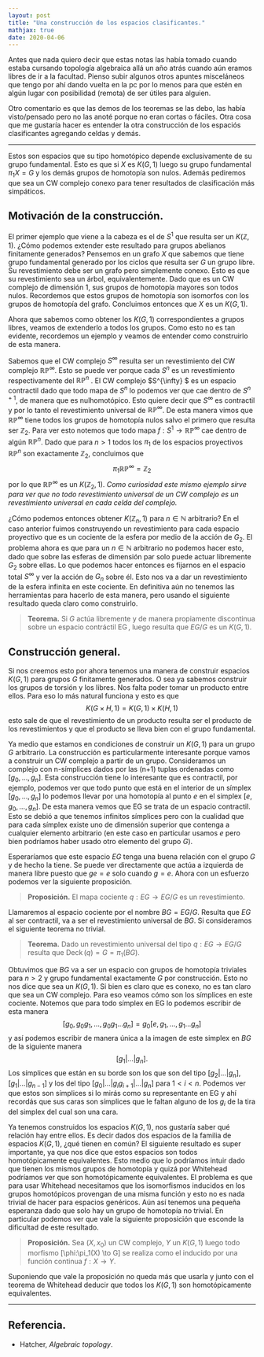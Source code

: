 ```yaml
---
layout: post
title: "Una construcción de los espacios clasificantes."
mathjax: true
date: 2020-04-06
---
```


Antes que nada quiero decir que estas notas las había tomado cuando estaba cursando topología algebraica allá un año atrás cuando aún eramos libres de ir a la facultad. Pienso subir algunos otros apuntes misceláneos que tengo por ahí dando vuelta en la pc por lo menos para que estén en algún lugar con posibilidad (remota) de ser útiles para alguien.

Otro comentario es que las demos de los teoremas se las debo, las había visto/pensado pero no las anoté porque no eran cortas o fáciles. Otra cosa que me gustaría hacer es entender la otra construcción de los espaciós clasificantes agregando celdas y demás.

------------------------------
Estos son espacios que su tipo homotópico depende exclusivamente de su grupo fundamental. Esto es que si $X$ es $K(G,1)$ luego su grupo fundamental $\pi_1 X=G$ y los demás grupos de homotopía son nulos. Además pediremos que sea un CW complejo conexo para tener resultados de clasificación más simpáticos.

## Motivación de la construcción.

El primer ejemplo que viene a la cabeza es el de $S^1$ que resulta ser un $K(\mathbb Z,1)$. ¿Cómo podemos extender este resultado para grupos abelianos finitamente generados? Pensemos en un grafo $X$ que sabemos que tiene grupo fundamental generado por los ciclos que resulta ser $G$ un grupo libre. Su revestimiento debe ser un grafo pero simplemente conexo. Esto es que su revestimiento sea un árbol, equivalentemente. Dado que es un CW complejo de dimensión 1, sus grupos de homotopía mayores son todos nulos. Recordemos que estos grupos de homotopía son isomorfos con los grupos de homotopía del grafo. Concluimos entonces que $X$ es un $K(G,1)$.

Ahora que sabemos como obtener los $K(G,1)$ correspondientes a grupos libres, veamos de extenderlo a todos los grupos. Como esto no es tan evidente, recordemos un ejemplo y veamos de entender como construirlo de esta manera.

Sabemos que el CW complejo $S^{\infty}$ resulta ser un revestimiento del CW complejo $\mathbb{RP}^{\infty}$. Esto se puede ver porque cada $S^n$ es un revestimiento respectivamente del $\mathbb{RP}^n$ . El CW complejo $S^{\infty} $ es un espacio contractil dado que todo mapa de $S^n$ lo podemos ver que cae dentro de $S^{n+1}$, de manera que es nulhomotópico. Esto quiere decir que $S^{\infty}$ es contractil y por lo tanto el revestimiento universal de $\mathbb{RP}^{\infty}$. De esta manera vimos que $\mathbb{RP}^{\infty}$ tiene todos los grupos de homotopía nulos salvo el primero que resulta ser $\mathbb Z_2$. Para ver esto notemos que todo mapa $f:S^1 \to \mathbb{RP}^{\infty}$ cae dentro de algún $\mathbb{RP}^n$. Dado que para $n>1$ todos los $\pi_1$ de los espacios proyectivos $\mathbb{RP}^n$ son exactamente $\mathbb Z_2$, concluimos que 
$$\pi_1 \mathbb{RP}^{\infty} = \mathbb Z_2$$ por lo que $\mathbb{RP}^{\infty}$ es un $K(\mathbb Z_2, 1)$.
_Como curiosidad este mismo ejemplo sirve para ver que no todo revestimiento universal de un CW complejo es un revestimiento universal en cada celda del complejo._

¿Cómo podemos entonces obtener $K(\mathbb Z_n,1)$ para $n\in \mathbb N$ arbitrario? En el caso anterior fuimos construyendo un revestimiento para cada espacio proyectivo que es un cociente de la esfera por medio de la acción de $G_2$. El problema ahora es que para un $n \in \mathbb N$ arbitrario no podemos hacer esto, dado que sobre las esferas de dimensión par solo puede actuar libremente $G_2$ sobre ellas. Lo que podemos hacer entonces es fijarnos en el espacio total $S^{\infty}$ y ver la acción de $G_n$ sobre él. Esto nos va a dar un revestimiento de la esfera infinita en este cociente. En definitiva aún no tenemos las herramientas para hacerlo de esta manera, pero usando el siguiente resultado queda claro como construirlo.

> **Teorema.**
	Si $G$ actúa libremente y de manera propiamente discontinua sobre un espacio contráctil $\operatorname{EG}$, luego resulta que $EG/G$ es un $K(G,1)$.


## Construcción general.

Si nos creemos esto por ahora tenemos una manera de construir espacios $K(G,1)$ para grupos $G$ finitamente generados. O sea ya sabemos construir los grupos de torsión y los libres. Nos falta poder tomar un producto entre ellos. Para eso lo más natural funciona y esto es que 
$$
K(G \times H,1) = K(G,1) \times K(H,1)
$$
esto sale de que el revestimiento de un producto resulta ser el producto de los revestimientos y que el producto se lleva bien con el grupo fundamental.

Ya medio que estamos en condiciones de construir un $K(G,1)$ para un grupo $G$ arbitrario. La construcción es particularmente interesante porque vamos a construir un CW complejo a partir de un grupo. Consideramos un complejo con n-símplices dados por las (n+1) tuplas ordenadas como $[g_0, \dots, g_n]$. Esta construcción tiene lo interesante que es contractil, por ejemplo, podemos ver que todo punto que está en el interior de un símplex $[g_0, \dots, g_n]$ lo podemos llevar por una homotopía al punto $e$ en el simplex $[e,g_0, \dots, g_n]$. De esta manera vemos que EG se trata de un espacio contractil. Esto se debió a que tenemos infinitos símplices pero con la cualidad que para cada símplex existe uno de dimensión superior que contenga a cualquier elemento arbitrario (en este caso en particular usamos $e$ pero bien podríamos haber usado otro elemento del grupo $G$).

Esperaríamos que este espacio $EG$ tenga una buena relación con el grupo $G$ y de hecho la tiene. Se puede ver directamente que actúa a izquierda de manera libre puesto que $ge=e$ solo cuando $g=e$. Ahora con un esfuerzo podemos ver la siguiente proposición.
> **Proposición.**
	El mapa cociente $q:EG \to EG/G$ es un revestimiento.
	
Llamaremos al espacio cociente por el nombre $BG = EG/G$. Resulta que $EG$ al ser contractil, va a ser el revestimiento universal de $BG$. Si consideramos el siguiente teorema no trivial.
> **Teorema.**
> Dado un revestimiento universal del tipo $q:EG \to EG/G$ resulta que $\operatorname{Deck}(q)=G=\pi_1(BG)$.

Obtuvimos que $BG$ va a ser un espacio con grupos de homotopía triviales para $n>2$ y grupo fundamental exactamente $G$ por construcción. Esto no nos dice que sea un $K(G,1)$. Si bien es claro que es conexo, no es tan claro que sea un CW complejo. Para eso veamos cómo son los símplices en este cociente. Notemos que para todo símplex en EG lo podemos escribir de esta manera
$$
[g_0,g_0g_1, \dots, g_0g_1 \dots g_n] = g_0 [e,g_1, \dots, g_1 \dots g_n]
$$
 y así podemos escribir de manera única a la imagen de este simplex en $BG$ de la siguiente manera $$[g_1 | \dots | g_n].$$ Los símplices que están en su borde son los que son del tipo $[g_2| \dots| g_n], [g_1| \dots| g_{n-1}]$ y los del tipo $[g_0| \dots| g_ig_{i+1}|\dots| g_n]$ para $1<i<n$. Podemos ver que estos son símplices si lo mirás como su representante en EG y ahí recordás que sus caras son símplices que le faltan alguno de los $g_i$ de la tira del simplex del cual son una cara.


Ya tenemos construidos los espacios $K(G,1)$, nos gustaría saber qué relación hay entre ellos. Es decir dados dos espacios de la familia de espacios $K(G,1)$, ¿qué tienen en común? El siguiente resultado es super importante, ya que nos dice que estos espacios son todos homotópicamente equivalentes. Esto medio que lo podríamos intuir dado que tienen los mismos grupos de homotopía y quizá por Whitehead podríamos ver que son homotópicamente equivalentes. El problema es que para usar Whitehead necesitamos que los isomorfismos inducidos en los grupos homotópicos provengan de una misma función y esto no es nada trivial de hacer para espacios genéricos. Aún así tenemos una pequeña esperanza dado que solo hay un grupo de homotopía no trivial. En particular podemos ver que vale la siguiente proposición que esconde la dificultad de este resultado.

> **Proposición.**
	Sea $(X,x_0)$ un CW complejo, $Y$ un $K(G,1)$ luego todo morfismo 
	\[\phi:\pi_1(X) \to G\]
	 se realiza como el inducido por una función continua $f:X \to Y$.


Suponiendo que vale la proposición no queda más que usarla y junto con el teorema de Whitehead deducir que todos los $K(G,1)$ son homotópicamente equivalentes.

-----------------------------

## Referencia.
* Hatcher, _Algebraic topology_.


